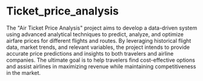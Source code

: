 # Ticket_price_analysis
The "Air Ticket Price Analysis" project aims to develop a data-driven system using advanced analytical techniques to predict, analyze, and optimize airfare prices for different flights and routes. 
By leveraging historical flight data, market trends, and relevant variables, the project intends to provide accurate price predictions and insights to both travelers and airline companies.
The ultimate goal is to help travelers find cost-effective options and assist airlines in maximizing revenue while maintaining competitiveness in the market.
